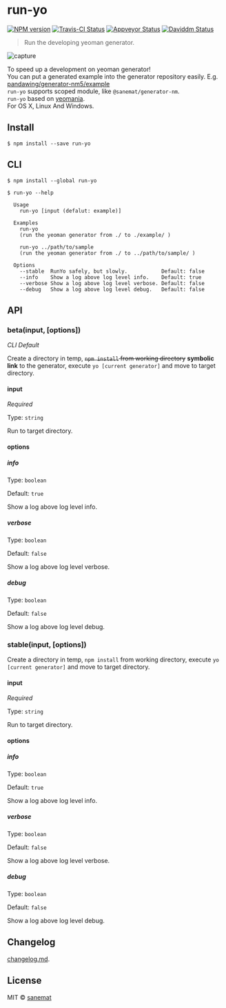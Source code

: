 # run-yo

[![NPM version][npm-image]][npm-url] [![Travis-CI Status][travis-image]][travis-url] [![Appveyor Status][appveyor-image]][appveyor-url] [![Daviddm Status][daviddm-image]][daviddm-url]

> Run the developing yeoman generator.

![capture](https://cloud.githubusercontent.com/assets/75448/8856255/9c5dada0-31a4-11e5-99bd-36bfdbdd1991.gif)

To speed up a development on yeoman generator!  
You can put a generated example into the generator repository easily. E.g. [pandawing/generator-nm5/example](https://github.com/pandawing/generator-nm5/tree/master/example)  
`run-yo` supports scoped module, like `@sanemat/generator-nm`.  
`run-yo` based on [yeomania](https://github.com/yosuke-furukawa/yeomania).  
For OS X, Linux And Windows.

## Install

```
$ npm install --save run-yo
```


## CLI

```
$ npm install --global run-yo
```
```
$ run-yo --help

  Usage
    run-yo [input (defalut: example)]

  Examples
    run-yo
    (run the yeoman generator from ./ to ./example/ )

    run-yo ../path/to/sample
    (run the yeoman generator from ./ to ../path/to/sample/ )

  Options
    --stable  RunYo safely, but slowly.           Default: false
    --info    Show a log above log level info.    Default: true
    --verbose Show a log above log level verbose. Default: false
    --debug   Show a log above log level debug.   Default: false
```



## API

### beta(input, [options])

*CLI Default*

Create a directory in temp, ~~`npm install` from working directory~~ __symbolic link__ to the generator, execute `yo [current generator]` and move to target directory.

#### input

*Required*

Type: `string`

Run to target directory.


#### options

##### info

Type: `boolean`

Default: `true`

Show a log above log level info.

##### verbose

Type: `boolean`

Default: `false`

Show a log above log level verbose.

##### debug

Type: `boolean`

Default: `false`

Show a log above log level debug.


### stable(input, [options])

Create a directory in temp, `npm install` from working directory, execute `yo [current generator]` and move to target directory.

#### input

*Required*

Type: `string`

Run to target directory.


#### options

##### info

Type: `boolean`

Default: `true`

Show a log above log level info.

##### verbose

Type: `boolean`

Default: `false`

Show a log above log level verbose.

##### debug

Type: `boolean`

Default: `false`

Show a log above log level debug.


## Changelog

[changelog.md](./changelog.md).


## License

MIT © [sanemat](http://sane.jp)


[travis-url]: https://travis-ci.org/pandawing/node-run-yo
[travis-image]: https://img.shields.io/travis/pandawing/node-run-yo/master.svg?style=flat-square&label=travis
[appveyor-url]: https://ci.appveyor.com/project/sanemat/node-run-yo/branch/master
[appveyor-image]: https://img.shields.io/appveyor/ci/sanemat/node-run-yo/master.svg?style=flat-square&label=appveyor
[npm-url]: https://npmjs.org/package/run-yo
[npm-image]: https://img.shields.io/npm/v/run-yo.svg?style=flat-square
[daviddm-url]: https://david-dm.org/pandawing/node-run-yo
[daviddm-image]: https://img.shields.io/david/pandawing/node-run-yo.svg?style=flat-square
